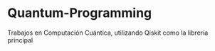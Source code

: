 # Quantum-Programming
Trabajos en Computación Cuántica, utilizando Qiskit como la librería principal
